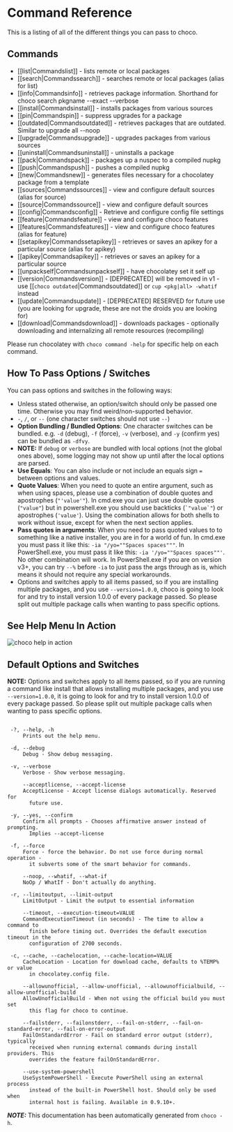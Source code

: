 ﻿# Command Reference

This is a listing of all of the different things you can pass to choco.

## Commands

 * [[list|Commandslist]] - lists remote or local packages
 * [[search|Commandssearch]] - searches remote or local packages (alias for list)
 * [[info|Commandsinfo]] - retrieves package information. Shorthand for choco search pkgname --exact --verbose
 * [[install|Commandsinstall]] - installs packages from various sources
 * [[pin|Commandspin]] - suppress upgrades for a package
 * [[outdated|Commandsoutdated]] - retrieves packages that are outdated. Similar to upgrade all --noop
 * [[upgrade|Commandsupgrade]] - upgrades packages from various sources
 * [[uninstall|Commandsuninstall]] - uninstalls a package
 * [[pack|Commandspack]] - packages up a nuspec to a compiled nupkg
 * [[push|Commandspush]] - pushes a compiled nupkg
 * [[new|Commandsnew]] - generates files necessary for a chocolatey package from a template
 * [[sources|Commandssources]] - view and configure default sources (alias for source)
 * [[source|Commandssource]] - view and configure default sources
 * [[config|Commandsconfig]] - Retrieve and configure config file settings
 * [[feature|Commandsfeature]] - view and configure choco features
 * [[features|Commandsfeatures]] - view and configure choco features (alias for feature)
 * [[setapikey|Commandssetapikey]] - retrieves or saves an apikey for a particular source (alias for apikey)
 * [[apikey|Commandsapikey]] - retrieves or saves an apikey for a particular source
 * [[unpackself|Commandsunpackself]] - have chocolatey set it self up
 * [[version|Commandsversion]] - [DEPRECATED] will be removed in v1 - use [[`choco outdated`|Commandsoutdated]] or `cup <pkg|all> -whatif` instead
 * [[update|Commandsupdate]] - [DEPRECATED] RESERVED for future use (you are looking for upgrade, these are not the droids you are looking for)
 * [[download|Commandsdownload]] - downloads packages - optionally downloading and internalizing all remote resources (recompiling)


Please run chocolatey with `choco command -help` for specific help on
 each command.

## How To Pass Options / Switches

You can pass options and switches in the following ways:

 * Unless stated otherwise, an option/switch should only be passed one
   time. Otherwise you may find weird/non-supported behavior.
 * `-`, `/`, or `--` (one character switches should not use `--`)
 * **Option Bundling / Bundled Options**: One character switches can be
   bundled. e.g. `-d` (debug), `-f` (force), `-v` (verbose), and `-y`
   (confirm yes) can be bundled as `-dfvy`.
 * **NOTE:** If `debug` or `verbose` are bundled with local options
   (not the global ones above), some logging may not show up until after
   the local options are parsed.
 * **Use Equals**: You can also include or not include an equals sign
   `=` between options and values.
 * **Quote Values**: When you need to quote an entire argument, such as
   when using spaces, please use a combination of double quotes and
   apostrophes (`"'value'"`). In cmd.exe you can just use double quotes
   (`"value"`) but in powershell.exe you should use backticks
   (`` `"value`" ``) or apostrophes (`'value'`). Using the combination
   allows for both shells to work without issue, except for when the next
   section applies.
 * **Pass quotes in arguments**: When you need to pass quoted values to
   to something like a native installer, you are in for a world of fun. In
   cmd.exe you must pass it like this: `-ia "/yo=""Spaces spaces"""`. In
   PowerShell.exe, you must pass it like this: `-ia '/yo=""Spaces spaces""'`.
   No other combination will work. In PowerShell.exe if you are on version
   v3+, you can try `--%` before `-ia` to just pass the args through as is,
   which means it should not require any special workarounds.
 * Options and switches apply to all items passed, so if you are
   installing multiple packages, and you use `--version=1.0.0`, choco
   is going to look for and try to install version 1.0.0 of every
   package passed. So please split out multiple package calls when
   wanting to pass specific options.

## See Help Menu In Action

![choco help in action](https://raw.githubusercontent.com/wiki/chocolatey/choco/images/gifs/choco_help.gif)

## Default Options and Switches

**NOTE:** Options and switches apply to all items passed, so if you are
 running a command like install that allows installing multiple
 packages, and you use `--version=1.0.0`, it is going to look for and
 try to install version 1.0.0 of every package passed. So please split
 out multiple package calls when wanting to pass specific options.

~~~

 -?, --help, -h
     Prints out the help menu.

 -d, --debug
     Debug - Show debug messaging.

 -v, --verbose
     Verbose - Show verbose messaging.

     --acceptlicense, --accept-license
     AcceptLicense - Accept license dialogs automatically. Reserved for 
       future use.

 -y, --yes, --confirm
     Confirm all prompts - Chooses affirmative answer instead of prompting. 
       Implies --accept-license

 -f, --force
     Force - force the behavior. Do not use force during normal operation - 
       it subverts some of the smart behavior for commands.

     --noop, --whatif, --what-if
     NoOp / WhatIf - Don't actually do anything.

 -r, --limitoutput, --limit-output
     LimitOutput - Limit the output to essential information

     --timeout, --execution-timeout=VALUE
     CommandExecutionTimeout (in seconds) - The time to allow a command to 
       finish before timing out. Overrides the default execution timeout in the 
       configuration of 2700 seconds.

 -c, --cache, --cachelocation, --cache-location=VALUE
     CacheLocation - Location for download cache, defaults to %TEMP% or value 
       in chocolatey.config file.

     --allowunofficial, --allow-unofficial, --allowunofficialbuild, --allow-unofficial-build
     AllowUnofficialBuild - When not using the official build you must set 
       this flag for choco to continue.

     --failstderr, --failonstderr, --fail-on-stderr, --fail-on-standard-error, --fail-on-error-output
     FailOnStandardError - Fail on standard error output (stderr), typically 
       received when running external commands during install providers. This 
       overrides the feature failOnStandardError.

     --use-system-powershell
     UseSystemPowerShell - Execute PowerShell using an external process 
       instead of the built-in PowerShell host. Should only be used when 
       internal host is failing. Available in 0.9.10+.

~~~



***NOTE:*** This documentation has been automatically generated from `choco -h`. 

